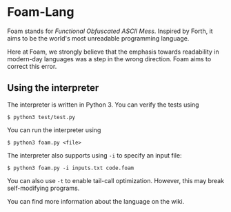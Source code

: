 # Foam-Lang

Foam stands for *Functional Obfuscated ASCII Mess*. Inspired by Forth,
it aims to be the world's most unreadable programming language.

Here at Foam, we strongly believe that the emphasis towards readability
in modern-day languages was a step in the wrong direction. Foam aims
to correct this error.

## Using the interpreter

The interpreter is written in Python 3. You can verify the tests using

    $ python3 test/test.py

You can run the interpreter using

    $ python3 foam.py <file>

The interpreter also supports using `-i` to specify an input file:

    $ python3 foam.py -i inputs.txt code.foam

You can also use `-t` to enable tail-call optimization. However, this
may break self-modifying programs.

You can find more information about the language on the wiki.